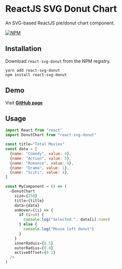 # ReactJS SVG Donut Chart

An SVG-based ReactJS pie/donut chart component.

[![NPM](https://nodei.co/npm/react-svg-donut.png)](https://nodei.co/npm/react-svg-donut/)

## Installation
Download `react-svg-donut` from the NPM registry.

```shell
yarn add react-svg-donut
npm install react-svg-donut
```

## Demo
Visit [<b>GitHub page</b>][github-page]

## Usage

```js
import React from "react"
import DonutChart from "react-svg-donut"

const title="Total Movies"
const data = [
  {name: "Comedy", value: 4},
  {name: "Action", value: 5},
  {name: "Romance", value: 6},
  {name: "Drama", value: 1},
  {name: "SciFi", value: 4},
]

const MyComponent = () => (
  <DonutChart
    size={250}
    title={title}
    data={data}
    onHover={(i) => {
      if (i>=0) {
        console.log("Selected ", data[i].name)
      } else {
        console.log("Mouse left donut")
      }
    }
    innerRaduis={0.5}
    outerRadius={0.8}
    activeOffset={0.1}
  />
)
```

[github-page]: https://hadeeb.github.io/react-svg-donut
